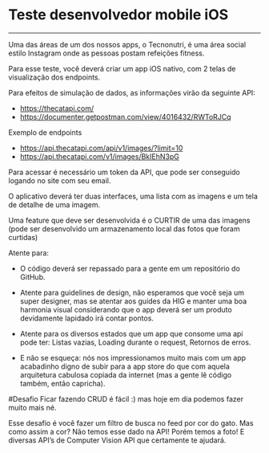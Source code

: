 # Teste desenvolvedor mobile iOS
----------------------------------------------------

Uma das áreas de um dos nossos apps, o Tecnonutri, é uma área social estilo Instagram onde as pessoas postam refeições fitness. 

Para esse teste, você deverá criar um app iOS nativo, com 2 telas de visualização dos endpoints.

Para efeitos de simulação de dados, as informações virão da seguinte API:
  * https://thecatapi.com/
  * https://documenter.getpostman.com/view/4016432/RWToRJCq

Exemplo de endpoints
  * https://api.thecatapi.com/api/v1/images/?limit=10
  * https://api.thecatapi.com/v1/images/BkIEhN3pG

Para acessar é necessário um token da API, que pode ser conseguido logando no site com seu email.

O aplicativo deverá ter duas interfaces, uma lista com as imagens e um tela de detalhe de uma imagem.

Uma feature que deve ser desenvolvida é o CURTIR de uma das imagens
(pode ser desenvolvido um armazenamento local das fotos que foram curtidas)

Atente para:

* O código deverá ser repassado para a gente em um repositório do GitHub.

* Atente para guidelines de design, não esperamos que você seja um super designer, mas se atentar aos guides da HIG e manter uma boa harmonia visual considerando que o app deverá ser um produto devidamente lapidado irá contar pontos.

* Atente para os diversos estados que um app que consome uma api pode ter: Listas vazias, Loading durante o request, Retornos de erros.

* E não se esqueça: nós nos impressionamos muito mais com um app acabadinho digno de subir para a app store do que com aquela arquitetura cabulosa copiada da internet (mas a gente lê código também, então capricha).

#Desafio
Ficar fazendo CRUD é fácil :) mas hoje em dia podemos fazer muito mais né.

Esse desafio é você fazer um filtro de busca no feed por cor do gato. Mas como assim a cor? Não temos esse dado na API! Porém temos a foto! E diversas API’s de Computer Vision API que certamente te ajudará.
